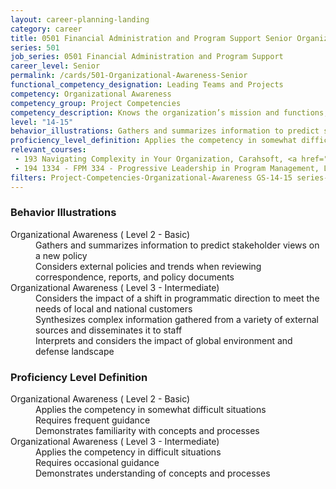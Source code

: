 ```yaml
---
layout: career-planning-landing
category: career
title: 0501 Financial Administration and Program Support Senior Organizational Awareness
series: 501
job_series: 0501 Financial Administration and Program Support
career_level: Senior
permalink: /cards/501-Organizational-Awareness-Senior
functional_competency_designation: Leading Teams and Projects
competency: Organizational Awareness
competency_group: Project Competencies
competency_description: Knows the organization’s mission and functions, and how its social, political, and technological systems work and operates effectively within them; this includes the programs, policies, procedures, rules, and regulations of the organization
level: "14-15"
behavior_illustrations: Gathers and summarizes information to predict stakeholder views on a new policy ? Considers external policies and trends when reviewing correspondence, reports, and policy documents ? Considers the impact of a shift in programmatic direction to meet the needs of local and national customers ? Synthesizes complex information gathered from a variety of external sources and disseminates it to staff ? Interprets and considers the impact of global environment and defense landscape
proficiency_level_definition: Applies the competency in somewhat difficult situations ? Requires frequent guidance ? Demonstrates familiarity with concepts and processes ? Applies the competency in difficult situations ? Requires occasional guidance ? Demonstrates understanding of concepts and processes
relevant_courses: 
 - 193 Navigating Complexity in Your Organization, Carahsoft, <a href="https://www.linkedin.com/learning/navigating-complexity-in-your-organization">https://www.linkedin.com/learning/navigating-complexity-in-your-organization</a>
 - 194 1334 - FPM 334 - Progressive Leadership in Program Management, Learning Tree, <a href="https://www.learningtree.com/courses/1334/fac-p-pm-certification-program-management-classes-program-manager-courses/">https://www.learningtree.com/courses/1334/fac-p-pm-certification-program-management-classes-program-manager-courses/</a>
filters: Project-Competencies-Organizational-Awareness GS-14-15 series-0501
---
```


<div class="desktop:grid-col-6 margin-y-205">
  <div class="border-top-05 bg-white padding-2 shadow-5 height-full members-hover border-1px border-gray-30 border-top-orange radius-lg">
    <h3>Behavior Illustrations</h3>
    <dl class="text-base"><dt>Organizational Awareness ( Level 2 - Basic)</dt><dd>Gathers and summarizes information to predict stakeholder views on a new policy </dd><dd> Considers external policies and trends when reviewing correspondence, reports, and policy documents</dd><dt>Organizational Awareness ( Level 3 - Intermediate)</dt><dd>Considers the impact of a shift in programmatic direction to meet the needs of local and national customers </dd><dd> Synthesizes complex information gathered from a variety of external sources and disseminates it to staff </dd><dd> Interprets and considers the impact of global environment and defense landscape</dd></dl>
  </div>
</div>
<div class="desktop:grid-col-6 margin-y-205">
  <div class="border-top-05 bg-white padding-2 shadow-5 height-full members-hover border-1px border-gray-30 border-top-orange radius-lg">
    <h3>Proficiency Level Definition</h3>
    <dl class="text-base"><dt>Organizational Awareness ( Level 2 - Basic)</dt><dd>Applies the competency in somewhat difficult situations </dd><dd> Requires frequent guidance </dd><dd> Demonstrates familiarity with concepts and processes</dd><dt>Organizational Awareness ( Level 3 - Intermediate)</dt><dd>Applies the competency in difficult situations </dd><dd> Requires occasional guidance </dd><dd> Demonstrates understanding of concepts and processes</dd></dl>
  </div>
</div>